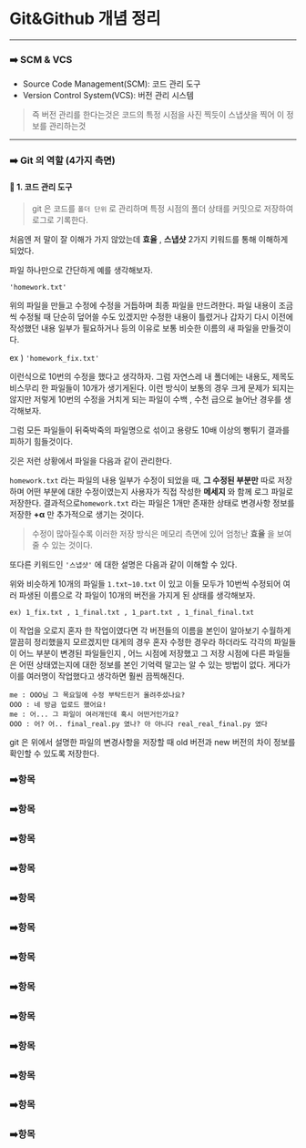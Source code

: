 # Git&Github 개념 정리

---

### :arrow_right: SCM & VCS

- Source Code Management(SCM): 코드 관리 도구
- Version Control System(VCS): 버전 관리 시스템

> 즉 버전 관리를 한다는것은 코드의 특정 시점을 사진 찍듯이 스냅샷을 찍어 이 정보를 관리하는것

---



### :arrow_right: Git 의 역할 (4가지 측면)

#### :radio_button: 1. 코드 관리 도구

> git 은 코드를 `폴더 단위` 로 관리하며 특정 시점의 폴더 상태를 커밋으로 저장하여 로그로 기록한다.

처음엔 저 말이 잘 이해가 가지 않았는데 __효율__ , __스냅샷__ 2가지 키워드를 통해 이해하게 되었다.

파일 하나만으로 간단하게 예를 생각해보자.

`'homework.txt'`

위의 파일을 만들고 수정에 수정을 거듭하며 최종 파일을 만드려한다. 파일 내용이 조금씩 수정될 때 단순히 덮어쓸 수도 있겠지만 수정한 내용이 틀렸거나 갑자기 다시 이전에 작성했던 내용 일부가 필요하거나 등의 이유로 보통 비슷한 이름의 새 파일을 만들것이다. 

ex ) `'homework_fix.txt'`

이런식으로 10번의 수정을 했다고 생각하자. 그럼 자연스레 내 폴더에는 내용도, 제목도 비스무리 한 파일들이 10개가 생기게된다.  이런 방식이 보통의 경우 크게 문제가 되지는 않지만 저렇게 10번의 수정을 거치게 되는 파일이 수백 , 수천 급으로 늘어난 경우를 생각해보자.

 

그럼 모든 파일들이 뒤죽박죽의 파일명으로 섞이고 용량도 10배 이상의 뻥튀기 결과를 피하기 힘들것이다. 

 

깃은 저런 상황에서 파일을 다음과 같이 관리한다.

`homework.txt` 라는 파일의 내용 일부가 수정이 되었을 때, __그 수정된 부분만__ 따로 저장하며 어떤 부분에 대한 수정이였는지 사용자가 직접 작성한 __메세지__ 와 함께 로그 파일로 저장한다. 결과적으로`homework.txt` 라는 파일은 1개만 존재한 상태로 변경사항 정보를 저장한 __+α__ 만 추가적으로 생기는 것이다. 

 

> 수정이 많아질수록 이러한 저장 방식은 메모리 측면에 있어 엄청난 __효율__ 을 보여줄 수 있는 것이다.

 

또다른 키워드인 `'스냅샷'` 에 대한 설명은 다음과 같이 이해할 수 있다.

위와 비슷하게 10개의 파일들 `1.txt~10.txt` 이 있고 이들 모두가 10번씩 수정되어 여러 파생된 이름으로 각 파일이 10개의 버전을 가지게 된 상태를 생각해보자.

`ex) 1_fix.txt , 1_final.txt , 1_part.txt , 1_final_final.txt `

이 작업을 오로지 혼자 한 작업이였다면 각 버전들의 이름을 본인이 알아보기 수월하게 깔끔히 정리했을지 모르겠지만 대게의 경우 혼자 수정한 경우라 하더라도 각각의 파일들이 어느 부분이 변경된 파일들인지 , 어느 시점에 저장했고 그 저장 시점에 다른 파일들은 어떤 상태였는지에 대한 정보를 본인 기억력 말고는 알 수 있는 방법이 없다. 게다가 이를 여러명이 작업했다고 생각하면 훨씬 끔찍해진다.



```
me : OOO님 그 목요일에 수정 부탁드린거 올려주셨나요?
OOO : 네 방금 업로드 했어요!
me : 어... 그 파일이 여러개인데 혹시 어떤거인가요?
OOO : 어? 어.. final_real.py 였나? 아 아니다 real_real_final.py 였다
```

 

git 은 위에서 설명한 파일의 변경사항을 저장할 때 old 버전과 new 버전의 차이 정보를 확인할 수 있도록 저장한다.







### :arrow_right:항목





### :arrow_right:항목





### :arrow_right:항목





### :arrow_right:항목





### :arrow_right:항목





### :arrow_right:항목





### :arrow_right:항목





### :arrow_right:항목





### :arrow_right:항목





### :arrow_right:항목





### :arrow_right:항목





### :arrow_right:항목





### :arrow_right:항목
